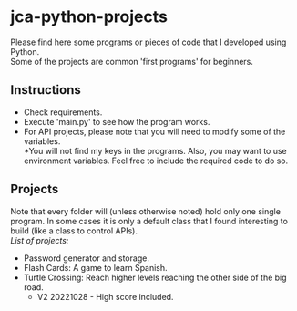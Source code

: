# jca-python-projects
Please find here some programs or pieces of code that I developed using Python.  
Some of the projects are common 'first programs' for beginners.
## Instructions
- Check requirements.
- Execute 'main.py' to see how the program works.
- For API projects, please note that you will need to modify some of the variables.  
  *You will not find my keys in the programs. Also, you may want to use environment variables. Feel free to include the required code to do so.  
## Projects
Note that every folder will (unless otherwise noted) hold only one single program. In some cases it is only a default class that I found interesting to build (like a class to control APIs).  
<em>List of projects:</em>
- Password generator and storage.
- Flash Cards: A game to learn Spanish.
- Turtle Crossing: Reach higher levels reaching the other side of the big road.
  + V2 20221028 - High score included.
